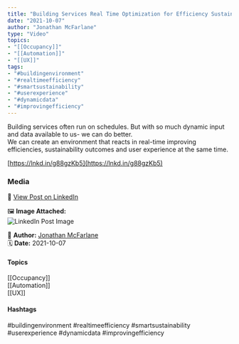 ```yaml
---
title: "Building Services Real Time Optimization for Efficiency Sustainability and User Experience"  
date: "2021-10-07"  
author: "Jonathan McFarlane"  
type: "Video"  
topics:  
- "[[Occupancy]]"  
- "[[Automation]]"  
- "[[UX]]"   
tags:  
- "#buildingenvironment"  
- "#realtimeefficiency"  
- "#smartsustainability"  
- "#userexperience"  
- "#dynamicdata"  
- "#improvingefficiency"  
---
```

Building services often run on schedules. But with so much dynamic input and data available to us- we can do better.  
We can create an environment that reacts in real-time improving efficiencies, sustainability outcomes and user experience at the same time.

[https://lnkd.in/g88gzKb5](https://lnkd.in/g88gzKb5)

### Media

🔗 [View Post on LinkedIn](https://www.linkedin.com/feed/update/urn:li:activity:6852027830965035008)  
  
🖼 **Image Attached:**  
![LinkedIn Post Image](https://media.licdn.com/dms/image/v2/C5605AQF8qjryc8ltUQ/videocover-low/videocover-low/0/1633650727193?e=1742263200&v=beta&t=yfXAB2yZwDoEQUJOLFNuCXlqje9UDgaFO2Ljb8ynXeg)  
  
👤 **Author:** [Jonathan McFarlane](https://www.linkedin.com/in/jonathanmcfarlane/)  
🗓️ **Date:** 2021-10-07

#### Topics

[[Occupancy]]  
[[Automation]]  
[[UX]]  
#### Hashtags

#buildingenvironment #realtimeefficiency #smartsustainability #userexperience #dynamicdata #improvingefficiency